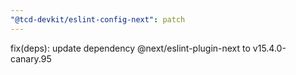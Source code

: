```yaml
---
"@tcd-devkit/eslint-config-next": patch
---
```


fix(deps): update dependency @next/eslint-plugin-next to v15.4.0-canary.95
